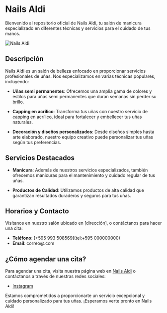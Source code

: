 
# Nails Aldi

Bienvenido al repositorio oficial de Nails Aldi, tu salón de manicura especializado en diferentes técnicas y servicios para el cuidado de tus manos.

![Nails Aldi](https://example.com/image.png)

## Descripción

Nails Aldi es un salón de belleza enfocado en proporcionar servicios profesionales de uñas. Nos especializamos en varias técnicas populares, incluyendo:

- **Uñas semi permanentes**: Ofrecemos una amplia gama de colores y estilos para uñas semi permanentes que duran semanas sin perder su brillo.

- **Capping en acrílico**: Transforma tus uñas con nuestro servicio de capping en acrílico, ideal para fortalecer y embellecer tus uñas naturales.

- **Decoración y diseños personalizados**: Desde diseños simples hasta arte elaborado, nuestro equipo creativo puede personalizar tus uñas según tus preferencias.

## Servicios Destacados

- **Manicura**: Además de nuestros servicios especializados, también ofrecemos manicuras para el mantenimiento y cuidado regular de tus uñas.

- **Productos de Calidad**: Utilizamos productos de alta calidad que garantizan resultados duraderos y seguros para tus uñas.

## Horarios y Contacto

Visítanos en nuestro salón ubicado en [dirección], o contáctanos para hacer una cita:

- **Teléfono**: [+595 993 508569](tel:+595 000000000)
- **Email**: correo@.com

## ¿Cómo agendar una cita?

Para agendar una cita, visita nuestra página web en [Nails Aldi](https://url_sitio) o contáctanos a través de nuestras redes sociales:

- [Instagram](https://instagram.com/nailsaldi)


Estamos comprometidos a proporcionarte un servicio excepcional y cuidado personalizado para tus uñas. ¡Esperamos verte pronto en Nails Aldi!


